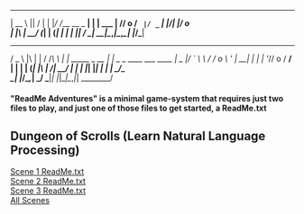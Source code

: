 
 _____                 __  __ 
|  __ \             |\|  \/  |
| |_/ /___  __ _  __| |      | ___ 
|    // o \/ _` |/ _` | |\/| |/ o \
| |\ \| __/ (_| | (_| | |  | || __/
\_| \_\___|\__,_|\__,_\_|  |_/\___|
  ___                        _ 
 / _ \    |\                | |
/ /_\ \ __| |_   _____ _ __ | |_ _   _ ____ ___  ____
|  _  |/ _` \ \ / / o \ '_ \| __| | | | '_// o \/ __/
| | | | (_| |\ | /| __/ | | | |_| |_| | |  | __/\__ \
\_| |_/\__,_| \_/ \___|_| |_|\__|\__,_|_|  \________/


#### "ReadMe Adventures" is a minimal game-system that requires just two files to play, and just one of those files to get started, a ReadMe.txt 

## Dungeon of Scrolls (Learn Natural Language Processing)
[Scene 1 ReadMe.txt](https://raw.githubusercontent.com/lineality/ReadMe_Adventures/master/Learn_NLP__Dungeon_of_Scrolls/scene_01/ReadMe.txt)  
[Scene 2 ReadMe.txt](https://raw.githubusercontent.com/lineality/ReadMe_Adventures/master/Learn_NLP__Dungeon_of_Scrolls/scene_02/ReadMe.txt)  
[Scene 3 ReadMe.txt](https://raw.githubusercontent.com/lineality/ReadMe_Adventures/master/Learn_NLP__Dungeon_of_Scrolls/scene_03/ReadMe.txt)  
[All Scenes](https://github.com/lineality/ReadMe_Adventures/tree/master/Learn_NLP__Dungeon_of_Scrolls)  



